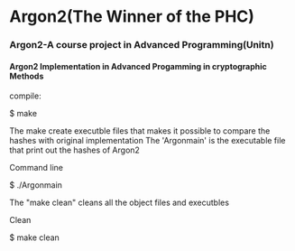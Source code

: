 # Argon2(The Winner of the PHC)
### Argon2-A course project in Advanced Programming(Unitn)


#### Argon2 Implementation in Advanced Progamming in cryptographic Methods

compile:

$ make

The make create executble files that makes it possible to compare the hashes with original implementation The 'Argonmain' is the executable file that print out the hashes of Argon2

Command line

$ ./Argonmain

The "make clean" cleans all the object files and executbles

Clean

$ make clean
